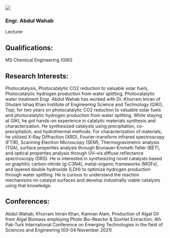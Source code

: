 [![](https://giki.edu.pk/wp-content/uploads/2019/11/WhatsApp-Image-2024-03-06-at-17.32.46_3875b902-700x450.jpg)](https://giki.edu.pk/wp-content/uploads/2019/11/WhatsApp-Image-2024-03-06-at-17.32.46_3875b902.jpg)
### Engr. Abdul Wahab 
Lecturer
## Qualifications: 
MS Chemical Engineering (GIKI)
## Research Interests:
Photocatalysis, Photocatalytic CO2 reduction to valuable solar fuels, Photocatalytic hydrogen production from water splitting, Photocatalytic water treatment
Engr. Abdul Wahab has worked with Dr. Khurram Imran of Ghulam Ishaq Khan Institute of Engineering Science and Technology (GIKI), Topi, for two years on photocatalytic CO2 reduction to valuable solar fuels and photocatalytic hydrogen production from water splitting. While staying at GIKI, he got hands-on experience in catalytic materials synthesis and characterization. He synthesized catalysts using precipitation, co-precipitation, and hydrothermal methods. For characterization of materials, he utilized X-Ray Diffraction (XRD), Fourier-transform infrared spectroscopy (FTIR), Scanning Electron Microscopy (SEM), Thermogravimetric analysis (TGA), surface properties analysis through Brunauer-Emmett-Teller (BET), and optical properties analysis through UV–vis diffuse reflectance spectroscopy (DRS). He is interested in synthesizing novel catalysts based on graphitic carbon nitride (g-C3N4), metal-organic frameworks (MOFs), and layered double hydroxide (LDH) to optimize hydrogen production through water splitting. He is curious to understand the reaction mechanisms on catalyst surfaces and develop industrially viable catalysts using that knowledge.
## **Conferences:**
Abdul Wahab, Khurram Imran Khan, Kamran Alam, Production of Algal Oil from Algal Biomass employing Photo Bio-Reactor & Soxhlet Extraction, 4th Pak-Turk International Conference on Emerging Technologies in the field of Sciences and Engineering (03-04 November 2021)
